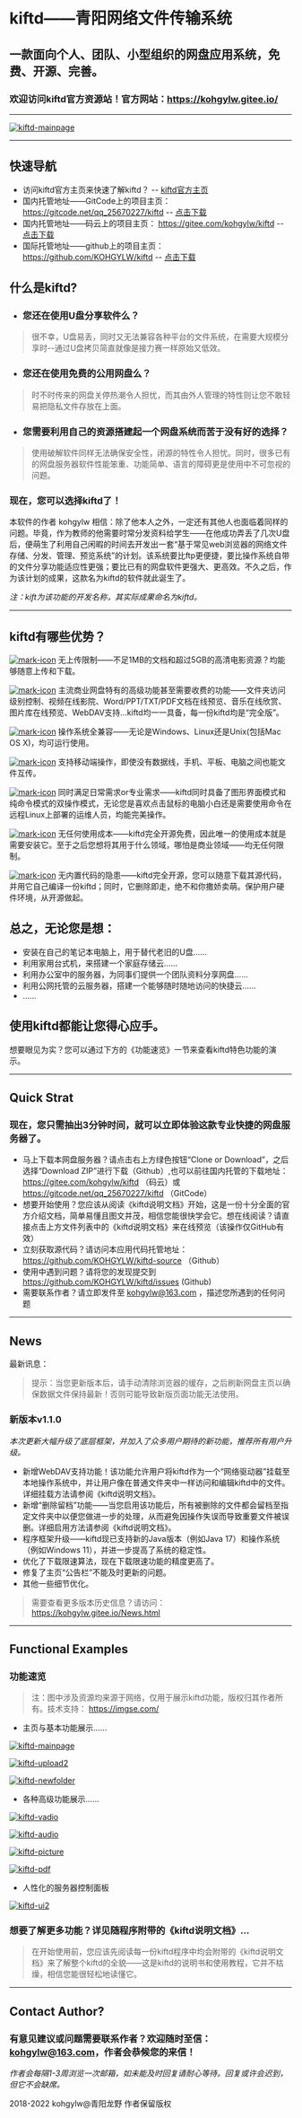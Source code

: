 # kiftd——青阳网络文件传输系统 #
## 一款面向个人、团队、小型组织的网盘应用系统，免费、开源、完善。 ##
### 欢迎访问kiftd官方资源站！官方网站：https://kohgylw.gitee.io/ 

-------

[![kiftd-mainpage](https://s1.ax1x.com/2022/08/24/vcfGuD.png)](https://kohgylw.gitee.io/)

-------

## 快速导航
* 访问kiftd官方主页来快速了解kiftd？ -- [kiftd官方主页](https://kohgylw.gitee.io/)
* 国内托管地址——GitCode上的项目主页：https://gitcode.net/qq_25670227/kiftd -- [点击下载](https://gitcode.net/qq_25670227/kiftd/-/archive/master/kiftd-master.zip)
* 国内托管地址——码云上的项目主页： https://gitee.com/kohgylw/kiftd -- [点击下载](https://gitee.com/kohgylw/kiftd/repository/archive/master.zip)
* 国际托管地址——github上的项目主页： https://github.com/KOHGYLW/kiftd -- [点击下载](https://github.com/KOHGYLW/kiftd/archive/master.zip)

## 什么是kiftd?
* ### 您还在使用U盘分享软件么？
> 很不幸，U盘易丢，同时又无法兼容各种平台的文件系统，在需要大规模分享时--通过U盘拷贝简直就像是接力赛一样原始又低效。

* ### 您还在使用免费的公用网盘么？
> 时不时传来的网盘关停热潮令人担忧，而其由外人管理的特性则让您不敢轻易把隐私文件存放在上面。

* ### 您需要利用自己的资源搭建起一个网盘系统而苦于没有好的选择？
> 使用破解软件同样无法确保安全性，闭源的特性令人担忧。同时，很多已有的网盘服务器软件性能笨重、功能简单、语言的障碍更是使用中不可忽视的问题。

### 现在，您可以选择kiftd了！

本软件的作者 kohgylw 相信：除了他本人之外，一定还有其他人也面临着同样的问题。毕竟，作为教师的他需要时常分发资料给学生——在他成功弄丢了几次U盘后，便萌生了利用自己闲暇的时间去开发出一套“基于常见web浏览器的网络文件存储、分发、管理、预览系统”的计划。该系统要比ftp更便捷，要比操作系统自带的文件分享功能适应性更强；要比已有的网盘软件更强大、更高效。不久之后，作为该计划的成果，这款名为kiftd的软件就此诞生了。

_注：kift为该功能的开发名称，其实际成果命名为kiftd。_

-------

## kiftd有哪些优势？
 [![mark-icon](https://s1.ax1x.com/2022/08/24/vcf08P.png)](https://kohgylw.gitee.io/) 无上传限制——不足1MB的文档和超过5GB的高清电影资源？均能够随意上传和下载。

 [![mark-icon](https://s1.ax1x.com/2022/08/24/vcf08P.png)](https://kohgylw.gitee.io/) 主流商业网盘特有的高级功能甚至需要收费的功能——文件夹访问级别控制、视频在线影院、Word/PPT/TXT/PDF文档在线预览、音乐在线欣赏、图片库在线预览、WebDAV支持...kiftd均一一具备，每一份kiftd均是“完全版”。

 [![mark-icon](https://s1.ax1x.com/2022/08/24/vcf08P.png)](https://kohgylw.gitee.io/) 操作系统全兼容——无论是Windows、Linux还是Unix(包括Mac OS X)，均可运行使用。

 [![mark-icon](https://s1.ax1x.com/2022/08/24/vcf08P.png)](https://kohgylw.gitee.io/) 支持移动端操作，即使没有数据线，手机、平板、电脑之间也能文件互传。

 [![mark-icon](https://s1.ax1x.com/2022/08/24/vcf08P.png)](https://kohgylw.gitee.io/) 同时满足日常需求or专业需求——kiftd同时具备了图形界面模式和纯命令模式的双操作模式，无论您是喜欢点击鼠标的电脑小白还是需要使用命令在远程Linux上部署的运维人员，均能完美操作。

 [![mark-icon](https://s1.ax1x.com/2022/08/24/vcf08P.png)](https://kohgylw.gitee.io/) 无任何使用成本——kiftd完全开源免费，因此唯一的使用成本就是需要安装它。至于之后您想将其用于什么领域，哪怕是商业领域——均无任何限制。

 [![mark-icon](https://s1.ax1x.com/2022/08/24/vcf08P.png)](https://kohgylw.gitee.io/) 无内置代码的隐患——kiftd完全开源，您可以随意下载其源代码，并用它自己编译一份kiftd；同时，它删除即走，绝不和你撒娇卖萌。保护用户硬件环境，从开源做起。

## 总之，无论您是想：
+ 安装在自己的笔记本电脑上，用于替代老旧的U盘……
+ 利用家用台式机，来搭建一个家庭存储云……
+ 利用办公室中的服务器，为同事们提供一个团队资料分享网盘……
+ 利用公网托管的云服务器，搭建一个能够随时随地访问的快捷云……
+ ……

## 使用kiftd都能让您得心应手。

想要眼见为实？您可以通过下方的《功能速览》一节来查看kiftd特色功能的演示。

------

## Quick Strat

### 现在，您只需抽出3分钟时间，就可以立即体验这款专业快捷的网盘服务器了。

* 马上下载本网盘服务器？请点击右上方绿色按钮“Clone or Download”，之后选择“Download ZIP”进行下载（Github）,也可以前往国内托管的下载地址： https://gitee.com/kohgylw/kiftd （码云）或 https://gitcode.net/qq_25670227/kiftd （GitCode）
* 想要开始使用？您应该从阅读《kiftd说明文档》开始，这是一份十分全面的官方介绍文档，简单易懂且图文并茂，相信您能很快学会它。想在线阅读？请直接点击上方文件列表中的《kiftd说明文档》来在线预览（该操作仅GitHub有效）
* 立刻获取源代码？请访问本应用代码托管地址：https://github.com/KOHGYLW/kiftd-source （Github）
* 使用中遇到问题？请将您的发现提交到 https://github.com/KOHGYLW/kiftd/issues (Github)
* 需要联系作者？请立即发件至 kohgylw@163.com ，描述您所遇到的任何问题

-------------------
## News

最新讯息：

> 提示：当您更新版本后，请手动清除浏览器的缓存，之后刷新网盘主页以确保数据文件保持最新！否则可能导致新版页面功能无法使用。

### 新版本v1.1.0
_本次更新大幅升级了底层框架，并加入了众多用户期待的新功能，推荐所有用户升级。_
+ 新增WebDAV支持功能！该功能允许用户将kiftd作为一个“网络驱动器”挂载至本地操作系统中，并让用户像在普通文件夹中一样访问和编辑kiftd中的文件。详细挂载方法请参阅《kiftd说明文档》。
+ 新增“删除留档”功能——当您启用该功能后，所有被删除的文件都会留档至指定文件夹中以便您做进一步的处理，从而避免因操作失误而导致重要文件被误删。详细启用方法请参阅《kiftd说明文档》。
+ 程序框架升级——kiftd现已支持新的Java版本（例如Java 17）和操作系统（例如Windows 11），并进一步提高了系统的稳定性。
+ 优化了下载限速算法，现在下载限速功能的精度更高了。
+ 修复了主页“公告栏”不能及时更新的问题。
+ 其他一些细节优化。

> 需要查看更多版本历史信息？请访问： https://kohgylw.gitee.io/News.html 

--------------------
## Functional Examples

### 功能速览

>注：图中涉及资源均来源于网络，仅用于展示kiftd功能，版权归其作者所有。技术支持： https://imgse.com/ 

+ 主页与基本功能展示……

[![kiftd-mainpage](https://s1.ax1x.com/2022/08/24/vcfGuD.png)](https://kohgylw.gitee.io/)

[![kiftd-upload2](https://s1.ax1x.com/2022/08/24/vcfDv8.png)](https://kohgylw.gitee.io/)

[![kiftd-newfolder](https://s1.ax1x.com/2022/08/24/vcfUUA.png)](https://kohgylw.gitee.io/)

+ 各种高级功能展示……

[![kiftd-vadio](https://s1.ax1x.com/2022/08/24/vcfyDg.png)](https://kohgylw.gitee.io/)

[![kiftd-audio](https://s1.ax1x.com/2022/08/24/vcf3jO.png)](https://kohgylw.gitee.io/)

[![kiftd-picture](https://s1.ax1x.com/2022/08/24/vcfwCt.png)](https://kohgylw.gitee.io/)

[![kiftd-pdf](https://s1.ax1x.com/2022/08/24/vcfgEj.png)](https://kohgylw.gitee.io/)

+ 人性化的服务器控制面板

[![kiftd-ui2](https://s1.ax1x.com/2022/08/24/vcfBgf.png)](https://kohgylw.gitee.io/)

### 想要了解更多功能？详见随程序附带的《kiftd说明文档》... 

> 在开始使用前，您应该先阅读每一份kiftd程序中均会附带的《kiftd说明文档》来了解整个kiftd的全貌——这是kiftd的说明书和使用教程，它并不枯燥，相信您能很轻松地读懂它。

-------------------
## Contact Author?

### 有意见建议或问题需要联系作者？欢迎随时至信：kohgylw@163.com，作者会恭候您的来信！

_作者会每隔1-3周浏览一次邮箱，如未能及时回复请耐心等待。回复或许会迟到，但它不会缺席。_

2018-2022 kohgylw@青阳龙野 作者保留版权
